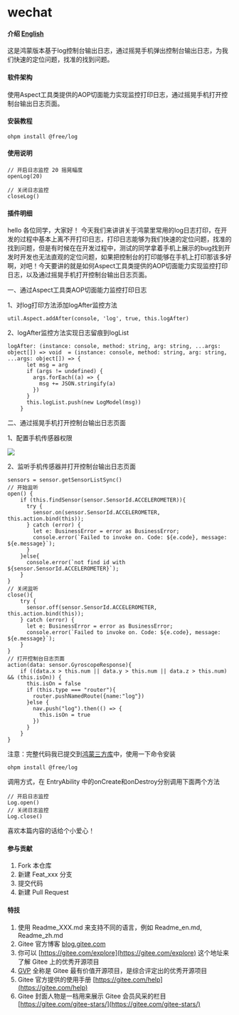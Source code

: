# wechat

#### 介绍 [English](README.en.md)

这是鸿蒙版本基于log控制台输出日志，通过摇晃手机弹出控制台输出日志，为我们快速的定位问题，找准的找到问题。

#### 软件架构

使用Aspect工具类提供的AOP切面能力实现监控打印日志，通过摇晃手机打开控制台输出日志页面。

#### 安装教程

`ohpm install @free/log`

#### 使用说明

```
// 开启日志监控 20 摇晃幅度
openLog(20)

// 关闭日志监控
closeLog()
```

#### 插件明细

hello 各位同学，大家好！ 今天我们来讲讲关于鸿蒙里常用的log日志打印，在开发的过程中基本上离不开打印日志，打印日志能够为我们快速的定位问题，找准的找到问题，但是有时候在在开发过程中，测试的同学拿着手机上展示的bug找到开发时开发也无法直观的定位问题，如果把控制台的打印能够在手机上打印那该多好啊，对吧！今天要讲的就是如何Aspect工具类提供的AOP切面能力实现监控打印日志，以及通过摇晃手机打开控制台输出日志页面。

一、通过Aspect工具类AOP切面能力监控打印日志


1、对log打印方法添加logAfter监控方法

```arkts
util.Aspect.addAfter(console, 'log', true, this.logAfter)
```

2、logAfter监控方法实现日志留痕到logList

```arkts
logAfter: (instance: console, method: string, arg: string, ...args: object[]) => void  = (instance: console, method: string, arg: string, ...args: object[]) => {
      let msg = arg
      if (args != undefined) {
        args.forEach((a) => {
          msg += JSON.stringify(a)
        })
      }
      this.logList.push(new LogModel(msg))
    }
```


二、通过摇晃手机打开控制台输出日志页面

1、配置手机传感器权限

![](https://alliance-communityfile-drcn.dbankcdn.com/FileServer/getFile/cmtybbs/137/390/427/0080086000137390427.20250620152245.61312931180856484751854223995045:50001231000000:2800:94EC2C005BD347DB6606A510B2B7412FE60BAFCD0A37F374B618F56285F4511E.png)

2、监听手机传感器并打开控制台输出日志页面


```arkts
sensors = sensor.getSensorListSync()
// 开始监听
open() {
    if (this.findSensor(sensor.SensorId.ACCELEROMETER)){
      try {
        sensor.on(sensor.SensorId.ACCELEROMETER, this.action.bind(this));
      } catch (error) {
        let e: BusinessError = error as BusinessError;
        console.error(`Failed to invoke on. Code: ${e.code}, message: ${e.message}`);
      }
    }else{
      console.error(`not find id with ${sensor.SensorId.ACCELEROMETER}`);
    }
}
// 关闭监听
close(){
    try {
      sensor.off(sensor.SensorId.ACCELEROMETER, this.action.bind(this));
    } catch (error) {
      let e: BusinessError = error as BusinessError;
      console.error(`Failed to invoke on. Code: ${e.code}, message: ${e.message}`);
    }
}
// 打开控制台日志页面
action(data: sensor.GyroscopeResponse){
    if ((data.x > this.num || data.y > this.num || data.z > this.num) && (this.isOn)) {
      this.isOn = false
      if (this.type === "router"){
        router.pushNamedRoute({name:"log"})
      }else {
        nav.push("log").then(() => {
          this.isOn = true
        })
      }
    }
}
```


注意：完整代码我已提交到[鸿蒙三方库](https://ohpm.openharmony.cn/#/cn/home)中，使用一下命令安装


```
ohpm install @free/log
```


调用方式，在 EntryAbility 中的onCreate和onDestroy分别调用下面两个方法


```arkts
// 开启日志监控
Log.open()
// 关闭日志监控
Log.close()
```

喜欢本篇内容的话给个小爱心！





#### 参与贡献

1. Fork 本仓库
2. 新建 Feat_xxx 分支
3. 提交代码
4. 新建 Pull Request

#### 特技

1. 使用 Readme\_XXX.md 来支持不同的语言，例如 Readme\_en.md, Readme\_zh.md
2. Gitee 官方博客 [blog.gitee.com](https://blog.gitee.com)
3. 你可以 [https://gitee.com/explore](https://gitee.com/explore) 这个地址来了解 Gitee 上的优秀开源项目
4. [GVP](https://gitee.com/gvp) 全称是 Gitee 最有价值开源项目，是综合评定出的优秀开源项目
5. Gitee 官方提供的使用手册 [https://gitee.com/help](https://gitee.com/help)
6. Gitee 封面人物是一档用来展示 Gitee 会员风采的栏目 [https://gitee.com/gitee-stars/](https://gitee.com/gitee-stars/)
